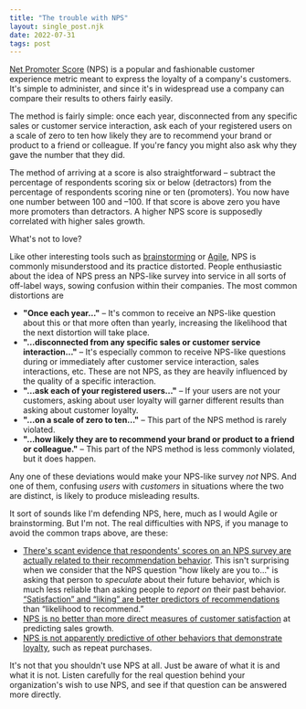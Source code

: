 ```yaml
---
title: "The trouble with NPS"
layout: single_post.njk
date: 2022-07-31
tags: post
---
```


[Net Promoter Score](https://www.qualtrics.com/experience-management/customer/net-promoter-score/) (NPS) is a popular and fashionable customer experience metric meant to express the loyalty of a company's customers. It's simple to administer, and since it's in widespread use a company can compare their results to others fairly easily.

The method is fairly simple: once each year, disconnected from any specific sales or customer service interaction, ask each of your registered users on a scale of zero to ten how likely they are to recommend your brand or product to a friend or colleague. If you're fancy you might also ask why they gave the number that they did.

The method of arriving at a score is also straightforward – subtract the percentage of respondents scoring six or below (detractors) from the percentage of respondents scoring nine or ten (promoters). You now have one number between 100 and –100. If that score is above zero you have more promoters than detractors. A higher NPS score is supposedly correlated with higher sales growth.

What's not to love?

Like other interesting tools such as [brainstorming](https://www.strategicinsights.biz/if-i-had-a-hammer-brainstorming-misunderstood/) or [Agile](https://www.computer.org/csdl/magazine/it/2022/02/09770437/1D9Gc1bNUNW), NPS is commonly misunderstood and its practice distorted. People enthusiastic about the idea of NPS press an NPS-like survey into service in all sorts of off-label ways, sowing confusion within their companies. The most common distortions are

- **"Once each year…"** – It's common to receive an NPS-like question about this or that more often than yearly, increasing the likelihood that the next distortion will take place.
- **"…disconnected from any specific sales or customer service interaction…"** – It's especially common to receive NPS-like questions during or immediately after customer service interaction, sales interactions, etc. These are not NPS, as they are heavily influenced by the quality of a specific interaction.
- **"…ask each of your registered users…"** – If your users are not your customers, asking about user loyalty will garner different results than asking about customer loyalty.
- **"…on a scale of zero to ten…"** – This part of the NPS method is rarely violated.
- **"…how likely they are to recommend your brand or product to a friend or colleague."** – This part of the NPS method is less commonly violated, but it does happen.

Any one of these deviations would make your NPS-like survey _not_ NPS. And one of them, confusing _users_ with _customers_ in situations where the two are distinct, is likely to produce misleading results.

It sort of sounds like I'm defending NPS, here, much as I would Agile or brainstorming. But I'm not. The real difficulties with NPS, if you manage to avoid the common traps above, are these:

- [There's scant evidence that respondents' scores on an NPS survey are actually related to their recommendation behavior](https://hbr.org/2019/10/where-net-promoter-score-goes-wrong). This isn't surprising when we consider that the NPS question "how likely are you to…" is asking that person to _speculate_ about their future behavior, which is much less reliable than asking people to _report on_ their past behavior. [“Satisfaction” and “liking” are better predictors of recommendations](https://measuringu.com/article-summaries/measuring-customer-satisfaction-and-loyalty-improving-the-net-promoter-score/) than “likelihood to recommend.”
- [NPS is no better than more direct measures of customer satisfaction](https://journals.sagepub.com/doi/10.1509/jmkg.71.3.039) at predicting sales growth.
- [NPS is not apparently predictive of other behaviors that demonstrate loyalty](https://www.amazon.com/Customer-Satisfaction-customer-experience-customers/dp/0955416116), such as repeat purchases.

It's not that you shouldn't use NPS at all. Just be aware of what it is and what it is not. Listen carefully for the real question behind your organization's wish to use NPS, and see if that question can be answered more directly.
